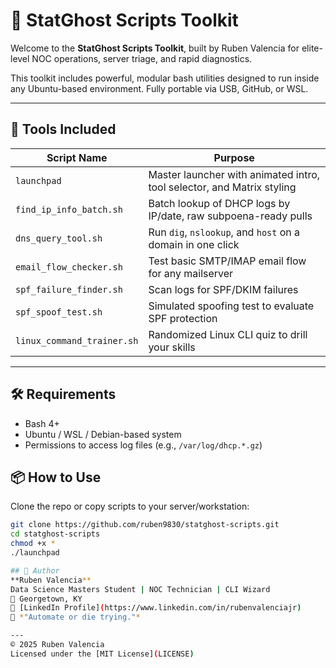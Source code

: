 # 🧠 StatGhost Scripts Toolkit

Welcome to the **StatGhost Scripts Toolkit**, built by Ruben Valencia for elite-level NOC operations, server triage, and rapid diagnostics.

This toolkit includes powerful, modular bash utilities designed to run inside any Ubuntu-based environment. Fully portable via USB, GitHub, or WSL.

---

## 🚀 Tools Included

| Script Name                 | Purpose                                                                |
|-----------------------------|------------------------------------------------------------------------|
| `launchpad`                 | Master launcher with animated intro, tool selector, and Matrix styling |
| `find_ip_info_batch.sh`     | Batch lookup of DHCP logs by IP/date, raw subpoena-ready pulls         |
| `dns_query_tool.sh`         | Run `dig`, `nslookup`, and `host` on a domain in one click             |
| `email_flow_checker.sh`     | Test basic SMTP/IMAP email flow for any mailserver                     |
| `spf_failure_finder.sh`     | Scan logs for SPF/DKIM failures                                        |
| `spf_spoof_test.sh`         | Simulated spoofing test to evaluate SPF protection                     |
| `linux_command_trainer.sh`  | Randomized Linux CLI quiz to drill your skills                         |

---

## 🛠 Requirements
- Bash 4+
- Ubuntu / WSL / Debian-based system
- Permissions to access log files (e.g., `/var/log/dhcp.*.gz`)

## 📦 How to Use
Clone the repo or copy scripts to your server/workstation:

```bash
git clone https://github.com/ruben9830/statghost-scripts.git
cd statghost-scripts
chmod +x *
./launchpad

## 👤 Author
**Ruben Valencia**  
Data Science Masters Student | NOC Technician | CLI Wizard  
📍 Georgetown, KY  
🔗 [LinkedIn Profile](https://www.linkedin.com/in/rubenvalenciajr)  
🧠 *"Automate or die trying."*

---
© 2025 Ruben Valencia  
Licensed under the [MIT License](LICENSE)
